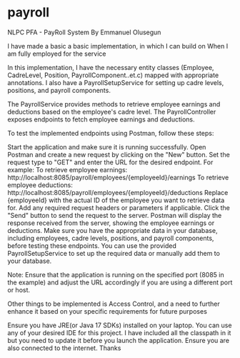 # payroll
NLPC PFA - PayRoll System By Emmanuel Olusegun

I have made a basic a basic implementation, in which I can build on When I am fully employed for the service

In this implementation, I have the necessary entity classes (Employee, CadreLevel, Position, PayrollComponent..et.c) mapped with appropriate annotations.
I also have a PayrollSetupService for setting up cadre levels, positions, and payroll components.

The PayrollService provides methods to retrieve employee earnings and deductions based on the employee's cadre level. 
The PayrollController exposes endpoints to fetch employee earnings and deductions.


To test the implemented endpoints using Postman, follow these steps:

Start the application and make sure it is running successfully.
Open Postman and create a new request by clicking on the "New" button.
Set the request type to "GET" and enter the URL for the desired endpoint. For example:
To retrieve employee earnings: http://localhost:8085/payroll/employees/{employeeId}/earnings
To retrieve employee deductions: http://localhost:8085/payroll/employees/{employeeId}/deductions
Replace {employeeId} with the actual ID of the employee you want to retrieve data for.
Add any required request headers or parameters if applicable.
Click the "Send" button to send the request to the server.
Postman will display the response received from the server, showing the employee earnings or deductions.
Make sure you have the appropriate data in your database, including employees, cadre levels, positions, and payroll components, before testing these endpoints. You can use the provided PayrollSetupService to set up the required data or manually add them to your database.

Note: Ensure that the application is running on the specified port (8085 in the example) and adjust the URL accordingly if you are using a different port or host.

Other things to be implemented is Access Control, and a need to further enhance it based on your specific requirements for future purposes



Ensure you have JRE(or Java 17 SDKs) installed on your laptop. You can use any of your desired IDE for this project.   I have included all the classpath in it but you need to update it before you launch the application. Ensure you are also connected to the internet. Thanks
